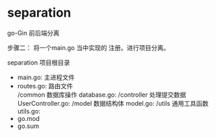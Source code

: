 # separation
go-Gin 前后端分离

步骤二：
将一个main.go 当中实现的 注册。进行项目分离。


separation	项目根目录	
 - main.go:		主进程文件
 - routes.go:	路由文件		
     /common		数据库操作
         database.go:
     /controller		处理提交数据
 	       UserController.go:
     /model		数据结构体
  	      model.go:
     /utils		通用工具函数
   	     utils.go:
 - go.mod			
 - go.sum





